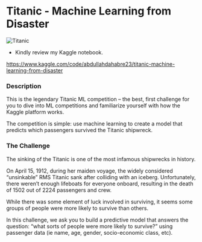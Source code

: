 # Titanic - Machine Learning from Disaster
![Titanic](https://bloximages.newyork1.vip.townnews.com/stltoday.com/content/tncms/assets/v3/editorial/a/e9/ae9d6160-9cdd-59fa-81f7-b79f2d76feb1/5711a9c456859.image.jpg)
* Kindly review my Kaggle notebook.

https://www.kaggle.com/code/abdullahdahabre23/titanic-machine-learning-from-disaster

### Description
This is the legendary Titanic ML competition – the best, first challenge for you to dive into ML competitions and familiarize yourself with how the Kaggle platform works.

The competition is simple: use machine learning to create a model that predicts which passengers survived the Titanic shipwreck.

### The Challenge
The sinking of the Titanic is one of the most infamous shipwrecks in history.

On April 15, 1912, during her maiden voyage, the widely considered “unsinkable” RMS Titanic sank after colliding with an iceberg. Unfortunately, there weren’t enough lifeboats for everyone onboard, resulting in the death of 1502 out of 2224 passengers and crew.

While there was some element of luck involved in surviving, it seems some groups of people were more likely to survive than others.

In this challenge, we ask you to build a predictive model that answers the question: “what sorts of people were more likely to survive?” using passenger data (ie name, age, gender, socio-economic class, etc).
